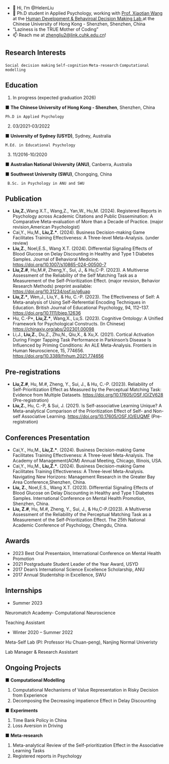 - 👋 Hi, I’m @HelenLiu
- 🧐 Ph.D student in Applied Psychology, working with [Prof. Xiaotian Wang](https://myweb.cuhk.edu.cn/xtwang) at the [Human Development & Behaviroal Decision Making Lab ](https://hd-bdm-lab.netlify.app)at the Chinese University of Hong Kong - Shenzhen, Shenzhen, China
- “Laziness is the TRUE Mother of Coding”
- 📫 Reach me at zhengliu2@link.cuhk.edu.cn!

Research Interests 
--
 `Social decision making` `Self-cognition` `Meta-research` `Computational modelling` 

Education 
-- 
1. In progress (expected graduation 2026)

■	__The Chinese University of Hong Kong - Shenzhen__, Shenzhen, China

	Ph.D in Applied Psychology

2. 03/2021-03/2022

■	__University of Sydney (USYD)__, Sydney, Australia  

	M.Ed. in Educational Psychology

3. 11/2016-10/2020

■	__Australian National University (ANU)__, Canberra, Australia 

■	__Southwest University (SWU)__, Chongqing, China   

	 B.Sc. in Psychology in ANU and SWU
	
Publication
-- 
- __Liu,Z.__,Wang X.T., Wang,Z., Yan,W., Hu,M. (2024). Registered Reports in Psychology across Academic Citations and Public Dissemination: A Comparative Meta-evaluation of More than a Decade of Practice. (major revision,American Psychologist)
- Cai,Y., Hu,M., __Liu,Z.*__. (2024). Business Decision-making Game Facilitates Training Effectiveness: A Three-level Meta-Analysis. (under review)
-  __Liu,Z.__, Noel,E.S., Wang X.T. (2024). Differential Signaling Effects of Blood Glucose on Delay Discounting in Healthy and Type 1 Diabetes Samples. Journal of Behavioral Medicine. https://doi.org/10.1007/s10865-024-00500-7
-  __Liu,Z.#__, Hu,M.#, Zheng,Y., Sui, J., & Hu,C-P. (2023). A Multiverse Assessment of the Reliability of the Self Matching Task as a Measurement of the Self-Prioritization Effect. (major revision, Behavior Research Methods) preprint available: https://doi.org/10.31234/osf.io/g6uap
-  __Liu,Z.*__, Wen,J., Liu,Y., & Hu, C.-P. (2023). The Effectiveness of Self: A Meta-analysis of Using Self-Referential Encoding Techniques in Education. British Journal of Educational Psychology, 94, 112–137. https://doi.org/10.1111/bjep.12636
- Hu, C.-P*, __Liu,Z.*__, Wang,X., Lu,S. (2023). Cognitive Ontology: A Unified Framework for Psychological Constructs. (In Chinese) https://chinaxiv.org/abs/202301.00098
-  Li,J., __Liu,Z.__, Du,Z., Zhu,N., Qiu,X., & Xu,X. (2021). Cortical Activation During Finger Tapping Task Performance in Parkinson’s Disease Is Influenced by Priming Conditions: An ALE Meta-Analysis. Frontiers in Human Neuroscience, 15, 774656. https://doi.org/10.3389/fnhum.2021.774656


Pre-registrations
-- 
- __Liu,Z.#__, Hu, M.#, Zheng, Y., Sui, J., & Hu, C.-P. (2023). Reliability of Self-Prioritization Effect as Measured by the Perceptual Matching Task: Evidence from Multiple Datasets. https://doi.org/10.17605/OSF.IO/ZV628 (Pre-registration)
- __Liu,Z.__, Hu, C.-P, & Sui, J. (2021). Is Self-associative Learning Unique? A Meta-analytical Comparison of the Prioritization Effect of Self- and Non-self Associative Learning. https://doi.org/10.17605/OSF.IO/EUQMF (Pre-registration)

Conferences Presentation
-- 
- Cai,Y., Hu,M., __Liu,Z.*__. (2024). Business Decision-making Game Facilitates Training Effectiveness: A Three-level Meta-Analysis. The Academy of Management(AOM) Annual Meeting, Chicago, Illinois, USA.
- Cai,Y., Hu,M., __Liu,Z.*__. (2024). Business Decision-making Game Facilitates Training Effectiveness: A Three-level Meta-Analysis. Navigating New Horizons: Management Research in the Greater Bay Area Conference,Shenzhen, China.
-  __Liu, Z.__, Noel,E.S., Wang X.T. (2023). Differential Signaling Effects of Blood Glucose on Delay Discounting in Healthy and Type 1 Diabetes Samples. International Conference on Mental Health Promotion, Shenzhen, China.
-  __Liu, Z.#__, Hu, M.#, Zheng, Y., Sui, J., & Hu,C-P.(2023). A Multiverse Assessment of the Reliability of the Perceptual Matching Task as a Measurement of the Self-Prioritization Effect. The 25th National Academic Conference of Psychology, Chengdu, China.



Awards 
--
- 2023 Best Oral Presentaion, International Conference on Mental Health Promotion
- 2021 Postgraduate Student Leader of the Year Award, USYD
- 2017 Dean’s International Science Excellence Scholarship, ANU
- 2017 Annual Studentship in Excellence, SWU

Internships
-- 
- Summer 2023 

Neuromatch Academy- Computational Neuroscience

Teaching Assistant

- Winter 2020 – Summer 2022 

Meta-Self Lab (PI: Professor Hu Chuan-peng), Nanjing Normal Univeristy 

Lab Manager & Research Assistant 

Ongoing Projects
--
■	__Computational Modelling__ 
1. Computational Mechanisms of Value Representation in Risky Decision from Experience 
2. Decomposing the Decreasing impatience Effect in Delay Discounting

■	__Experiments__ 
1. Time Bank Policy in China
2. Loss Aversion in Driving

■	__Meta-research__
1. Meta-analytical Review of the Self-prioritization Effect in the Associative Learning Tasks
2. Registered reports in Psychology
 
<!---
HelenLiu0609/HelenLiu0609 is a ✨ special ✨ repository because its `README.md` (this file) appears on your GitHub profile.
You can click the Preview link to take a look at your changes.
--->
